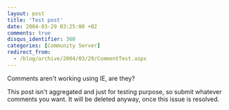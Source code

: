 ```yaml
---
layout: post
title: 'Test post'
date: 2004-03-29 03:25:00 +02
comments: true
disqus_identifier: 360
categories: [Community Server]
redirect_from:
  - /blog/archive/2004/03/29/CommentTest.aspx
---
```


Comments aren't working using IE, are they?

This post isn't aggregated and just for testing purpose, so submit whatever comments you want. It will be deleted anyway, once this issue is resolved.


